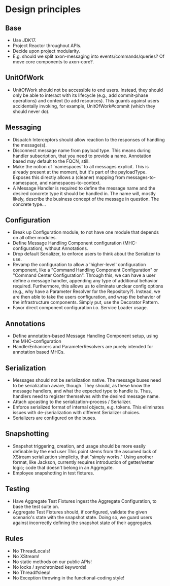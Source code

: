 # Design principles

## Base
- Use JDK17.
- Project Reactor throughout APIs.
- Decide upon project modularity. 
- E.g. should we split axon-messaging into events/commands/queries? Of move core components to axon-core?.

## UnitOfWork
- UnitOfWork should not be accessible to end users. 
  Instead, they should only be able to interact with its lifecycle (e.g., add commit-phase operations) and context (to add resources).
  This guards against users accidentally invoking, for example, UnitOfWork#commit (which they should never do).

## Messaging
- Dispatch Interceptors should allow reaction to the responses of handling the message(s).
- Disconnect message name from payload type. 
  This means during handler subscription, that you need to provide a name. 
  Annotation based may default to the FQCN, still.
- Make the notion of 'namespaces' to all messages explicit. 
  This is already present at the moment, but it's part of the payloadType. 
  Exposes this directly allows a (cleaner) mapping from messages-to-namespace, and namespaces-to-context.
- A Message Handler is required to define the message name and the desired concrete type it should be handled in.
  The name will, mostly likely, describe the business concept of the message in question.
  The concrete type...

## Configuration
- Break up Configuration module, to not have one module that depends on all other modules.
- Define Message Handling Component configuration (MHC-configuration), without Annotations.
- Drop default Serializer, to enforce users to think about the Serializer to use.
- Revamp the configuration to allow a 'higher-level' configuration component,
   like a "Command Handling Component Configuration" or "Command Center Configuration".
  Through this, we can have a user define a message handler, appending any type of additional behavior required.
  Furthermore, this allows us to eliminate unclear config options (e.g., why have a Parameter Resolver for the Repository?).
  Instead, we are then able to take the users configuration, 
   and wrap the behavior of the infrastructure components.
  Simply put, use the Decorator Pattern.
- Favor direct component configuration i.o. Service Loader usage.

## Annotations
- Define annotation-based Message Handling Component setup, using the MHC-configuration
- HandlerEnhancers and ParameterResolvers are purely intended for annotation based MHCs.

## Serialization
- Messages should not be serialization native. 
  The message buses need to be serialization aware, though. 
  They should, as these know the message handlers, and what the expected type to handle is. 
  Thus, handlers need to register themselves with the desired message name.
- Attach upcasting to the serialization-process / Serializer.
- Enforce serialized format of internal objects, e.g. tokens.
  This eliminates issues with de-/serialization with different Serializer choices.
- Serializers are configured on the buses.

## Snapshotting
- Snapshot triggering, creation, and usage should be more easily definable by the end user
  This point stems from the assumed lack of XStream serialization simplicity, that "simply works."
  Using another format, like Jackson, currently requires introduction of getter/setter logic; code that doesn't belong in an Aggregate.
- Employee snapshotting in test fixtures.

## Testing
- Have Aggregate Test Fixtures ingest the Aggregate Configuration, to base the test suite on.
- Aggregate Test Fixtures should, if configured, validate the given scenario's state with the snapshot state.
  Doing so, we guard users against incorrectly defining the snapshot state of their aggregates.

## Rules
- No ThreadLocals!
- No XStream! 
- No static methods on our public APIs!
- No locks / synchronized keywords!
- No Thread#sleep!
- No Exception throwing in the functional-coding style!
